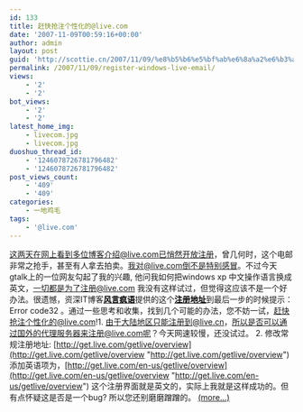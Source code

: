 ```yaml
---
id: 133
title: 赶快抢注个性化的@live.com
date: '2007-11-09T00:59:16+00:00'
author: admin
layout: post
guid: 'http://scottie.cn/2007/11/09/%e8%b5%b6%e5%bf%ab%e6%8a%a2%e6%b3%a8%e4%b8%aa%e6%80%a7%e5%8c%96%e7%9a%84livecom/'
permalink: /2007/11/09/register-windows-live-email/
views:
    - '2'
    - '2'
bot_views:
    - '2'
    - '2'
latest_home_img:
    - livecom.jpg
    - livecom.jpg
duoshuo_thread_id:
    - '1246078726781796482'
    - '1246078726781796482'
post_views_count:
    - '409'
    - '409'
categories:
    - 一地鸡毛
tags:
    - '@live.com'
---
```


这两天在网上看到多位博客介绍@live.com已悄然开放注册，曾几何时，这个电邮非常之抢手，甚至有人拿去拍卖。我对@live.com倒不是特别感冒。不过今天gtalk上的一位网友勾起了我的兴趣, 他问我如何把windows xp 中文操作语言换成英文，一切都是为了注册@live.com 我没有这样试过，但觉得这应该不是一个好办法。很遗憾，资深IT博客[**<span style="color: #000000;">风言疯语</span>**](http://www.kuangfeng.cn/blog)提供的这个[**<span style="color: #000000;">注册地址</span>**](https://signup.live.com/newuser.aspx?mkt=en-us&revipc=NL&ts=4127834&sh=Jjp9&ru=https%3a%2f%2faccount.live.com%2fsummarypage.aspx&rx=http%3a%2f%2fget.live.com%2fmail%2foverview&rollrs=04&lic=1)到最后一步的时候提示：Error code32 。通过一些思考和收集，找到几个可能的办法，您不妨一试，赶快抢注个性化的@live.com!1. 由于大陆地区只能注册到@live.cn，所以是否可以通过国外的代理服务器来注册@live.com呢？今天网速较慢，还没试过。 2. 修改常规注册地址: [http://get.live.com/getlive/overview](http://get.live.com/getlive/overview "http://get.live.com/getlive/overview") 添加英语项为，[http://get.live.com/en-us/getlive/overview](http://get.live.com/en-us/getlive/overview "http://get.live.com/en-us/getlive/overview") 这个注册界面就是英文的，实际上我就是这样成功的。但有点怀疑这是否是一个bug? 所以您还别磨磨蹭蹭的。 [<span aria-label="Continue reading 赶快抢注个性化的@live.com">(more…)</span>](http://farbank.net/2007/11/09/register-windows-live-email/#more-133)